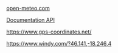 
[open-meteo.com](https://open-meteo.com/)

[Documentation API](https://open-meteo.com/en/docs)

https://www.gps-coordinates.net/

https://www.windy.com/?46.141,-18.246,4